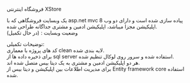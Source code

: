 فروشگاه اینترنتی XStore 

یک وبسایت فروشگاهی که با asp.net mvc 8 پیاده سازی شده است و دارای دو وب اپلیکیشن مجزا میباشد، اپلیکیشن ادمین و مشتری جداگانه طراحی شده.  
وضعیت وبسایت : (در حال تکمیل)  
  
توضیحات تکمیلی:  
کد های پروژه با معماری clean لایه بندی شده.  
برای ذخیره داده ها از sql server استفاده شده و سرور روی لوکال تنظیم شده.  
هر دو اپلیکیشن ادمین و مشتری به یک دیتا بیس متصل شده اند.  
برای مدیریت اطلاعات بین اپلیکیشن و دیتا بیس از Entity framework core استفاده شده.  
